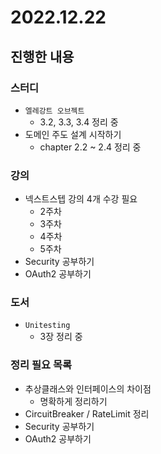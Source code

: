 # 2022.12.22

## 진행한 내용

### 스터디

- `엘레강트 오브젝트`
	- 3.2, 3.3, 3.4 정리 중
- 도메인 주도 설계 시작하기
	- chapter 2.2 ~ 2.4 정리 중

### 강의

- 넥스트스텝 강의 4개 수강 필요
	- 2주차
  - 3주차
  - 4주차
  - 5주차
- Security 공부하기
- OAuth2 공부하기

### 도서

- `Unitesting`
	- 3장 정리 중

### 정리 필요 목록

- 추상클래스와 인터페이스의 차이점
	- 명확하게 정리하기
- CircuitBreaker / RateLimit 정리
- Security 공부하기
- OAuth2 공부하기
